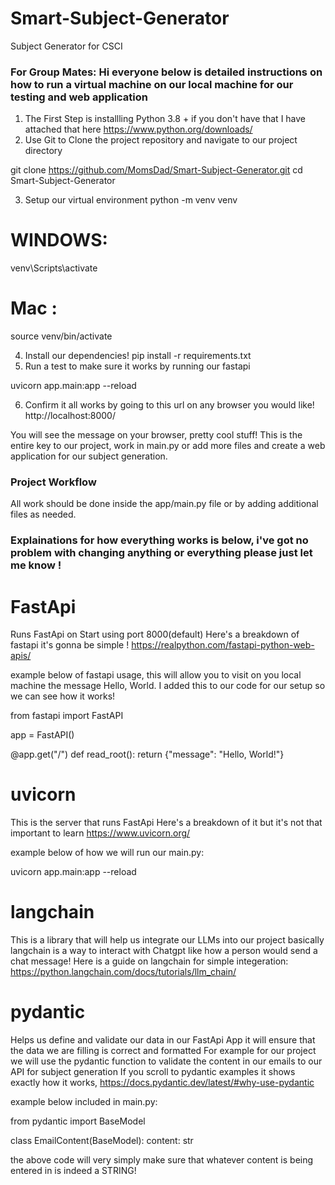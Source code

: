 # Smart-Subject-Generator
Subject Generator for CSCI

### For Group Mates: Hi everyone below is detailed instructions on how to run a virtual machine on our local machine for our testing and web application

1. The First Step is installling Python 3.8 + if you don't have that I have attached that here https://www.python.org/downloads/
2. Use Git to Clone the project repository and navigate to our project directory

   
git clone https://github.com/MomsDad/Smart-Subject-Generator.git
cd Smart-Subject-Generator

3. Setup our virtual environment
python -m venv venv
# WINDOWS:
venv\Scripts\activate
# Mac  :
source venv/bin/activate

4. Install our dependencies!
pip install -r requirements.txt
5. Run a test to make sure it works by running our fastapi
   
uvicorn app.main:app --reload

6. Confirm it all works by going to this url on any browser you would like!
http://localhost:8000/

You will see the message on your browser, pretty cool stuff! This is the entire key to our project, work in main.py or add more files and create a web application for our subject generation.

### Project Workflow
All work should be done inside the app/main.py file or by adding additional files as needed.

### Explainations for how everything works is below, i've got no problem with changing anything or everything please just let me know !

# FastApi
Runs FastApi on Start using port 8000(default)
Here's a breakdown of fastapi it's gonna be simple ! https://realpython.com/fastapi-python-web-apis/

example below of fastapi usage, this will allow you to visit on you local machine the message Hello, World. I added this to our code for our setup so we can see how it works!

from fastapi import FastAPI

app = FastAPI()

@app.get("/")
def read_root():
    return {"message": "Hello, World!"}


# uvicorn 
This is the server that runs FastApi
Here's a breakdown of it but it's not that important to learn https://www.uvicorn.org/

example below of how we will run our main.py:

uvicorn app.main:app --reload

# langchain
This is a library that will help us integrate our LLMs into our project basically langchain is a way to interact with Chatgpt like how a person would send a chat message!
Here is a guide on langchain for simple integeration: https://python.langchain.com/docs/tutorials/llm_chain/

# pydantic
Helps us define and validate our data in our FastApi App it will ensure that the data we are filling is correct and formatted
For example for our project we will use the pydantic function to validate the content in our emails to our API for subject generation
If you scroll to pydantic examples it shows exactly how it works, https://docs.pydantic.dev/latest/#why-use-pydantic

example below included in main.py:

from pydantic import BaseModel

class EmailContent(BaseModel):
    content: str

the above code will very simply make sure that whatever content is being entered in is indeed a STRING!


